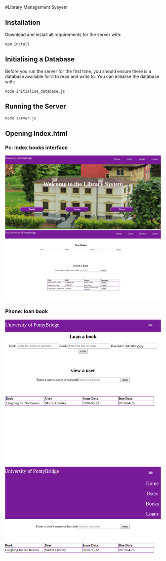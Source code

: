 #Library Management Sysyem

## Installation

Download and install all requirements for the server with:

```
npm install
```

## Initialising a Database

Before you run the server for the first time, you should ensure there is a database available for it to read and write to. You can initialise the database with:

```
node initialise_database.js
```
## Running the Server

```
node server.js
```

## Opening Index.html
### Pc: index books interface

![image](index_phone.png)
![image](Screenshot_books_pc.png)

### Phone: loan book

![image](Loan_book_phone.png)
![image](Screenshot_hamburger_menu.png)
